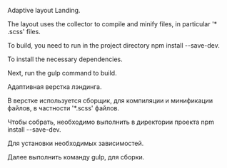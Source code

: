 Adaptive layout Landing.

The layout uses the collector to compile and minify files, in particular '* .scss' files.

To build, you need to run in the project directory npm install --save-dev.

To install the necessary dependencies.

Next, run the gulp command to build.


Адаптивная верстка лэндинга.

В верстке используется сборщик, для компиляции и минификации файлов, в частности '*.scss' файлов.

Чтобы собрать, необходимо выполнить в директории проекта npm install --save-dev.

Для установки необходимых зависимостей.

Далее выполнить команду gulp, для сборки.
